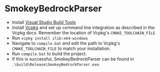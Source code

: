# SmokeyBedrockParser

- Install [Visual Studio Build Tools](https://visualstudio.microsoft.com/downloads/#build-tools-for-visual-studio-2022)
- Install [Vcpkg](https://github.com/microsoft/vcpkg) and set up command line integration as described in the Vcpkg docs. Remember the location of Vcpkg's `CMAKE_TOOLCHAIN_FILE`
- Run `vcpkg install zlib:x64-windows`
- Navigate to `compile.bat` and edit the path to Vcpkg's `CMAKE_TOOLCHAIN_FILE` to match your installation.
- Run `compile.bat` to build the project.
- If this is successful, SmokeyBedrockParser can be found in `.\build\Release\SmokeyBedrockParser.exe`.